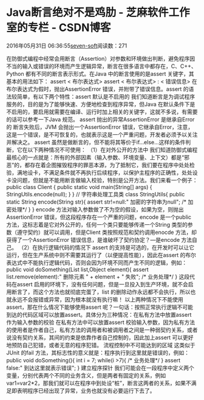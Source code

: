 
# Java断言绝对不是鸡肋 -  芝麻软件工作室的专栏 - CSDN博客


2016年05月31日 06:36:55[seven-soft](https://me.csdn.net/softn)阅读数：271


在防御式编程中经常会用断言（Assertion）对参数和环境做出判断，避免程序因不当的输入或错误的环境而产生逻辑异常，断言在很多语言中都存在，C、C++、Python 都有不同的断言表示形式。在Java 中的断言使用的是assert
 关键字，其基本的用法如下：
assert < 布尔表达式>
assert < 布尔表达式> : < 错误信息>
在布尔表达式为假时，抛出AssertionError 错误，并附带了错误信息。assert 的语法较简单，有以下两个特性：assert 默认是不启用的
我们知道断言是为调试程序服务的，目的是为了能够快速、方便地检查到程序异常，但Java 在默认条件下是不启用的，要启用就需要在编译、运行时加上相关的关键字，这就不多说，有需要的话可以参考一下Java 规范。
assert 抛出的异常AssertionError 是继承自Error 的
断言失败后，JVM 会抛出一个AssertionError 错误，它继承自Error，注意，这是一个错误，是不可恢复的，也就表示这是一个严重问题，开发者必须予以关注并解决之。
assert 虽然是做断言的，但不能将其等价于if…else…这样的条件判断，它在以下两种情况不可使用：
（1）在对外公开的方法中
我们知道防御式编程最核心的一点就是：所有的外部因素（输入参数、环境变量、上下文）都是“邪恶”的，都存在着企图摧毁程序的罪恶本源，为了抵制它，我们要在程序中处处检验，满地设卡，不满足条件就不再执行后续程序，以保护主程序的正确性，处处设卡没问题，但就是不能用断言做输入校验，特别是公开方法。我们来看一个例子：
public class Client {
public static void main(String[] args) {
StringUtils.encode(null);
}
}
// 字符串处理工具类
class StringUtils{
public static String encode(String str){
assert str!=null:" 加密的字符串为null";
/* 加密处理*/
}
}
encode 方法对输入参数做了不为空的假设，如果为空，则抛出AssertionError 错误，但这段程序存在一个严重的问题，encode 是一个public 方法，这标志着是它对外公开的，任何一个类只要能够传递一个String
 类型的参数（遵守契约）就可以调用，但是Client 类按照规范和契约调用enocde 方法，却获得了一个AssertionError 错误信息，是谁破坏了契约协定？—是encode 方法自己。
（2）在执行逻辑代码的情况下
assert 的支持是可选的，在开发时可以让它运行，但在生产系统中则不需要其运行了（以便提高性能），因此在assert 的布尔表达式中不能执行逻辑代码，否则会因为环境不同而产生不同的逻辑，例如：
public void doSomething(List list,Object element){
assert list.remove(element):" 删除元素 " + element + " 失败";
/* 业务处理*/
}
这段代码在assert 启用的环境下，没有任何问题，但是一旦投入到生产环境，就不会启用断言了，而这个方法也就彻底完蛋了，list 的删除动作永远都不会执行，所以也就永远不会报错或异常，因为根本就没有执行嘛！
以上两种情况下不能使用assert，那在什么情况下能够使用assert 呢？一句话：按照正常执行逻辑不可能到达的代码区域可以放置assert。具体分为三种情况：在私有方法中放置assert 作为输入参数的校验
在私有方法中可以放置assert 校验输入参数，因为私有方法的使用者是作者自己，私有方法的调用者和被调用者之间是一种弱契约关系，或者说没有契约关系，其间的约束是依靠作者自己控制的，因此加上assert 可以更好地预防自己犯错，或者无意的程序犯错。
流程控制中不可能达到的区域
这类似于JUnit 的fail 方法，其标志性的意义就是：程序执行到这里就是错误的，例如：
public void doSomething(){
int i = 7;
while(i >7){
/* 业务处理*/
}
assert false:" 到达这里就表示错误";
}
建立程序探针
我们可能会在一段程序中定义两个变量，分别代表两个不同的业务含义，但是两者有固定的关系，例如var1=var2*2，那我们就可以在程序中到处设“桩”，断言这两者的关系，如果不满足即表明程序已经出现了异常，业务也就没有必要运行下去了。

